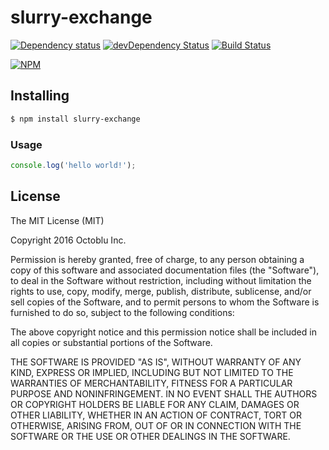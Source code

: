 # slurry-exchange

[![Dependency status](http://img.shields.io/david/octoblu/slurry-exchange.svg?style=flat)](https://david-dm.org/octoblu/slurry-exchange)
[![devDependency Status](http://img.shields.io/david/dev/octoblu/slurry-exchange.svg?style=flat)](https://david-dm.org/octoblu/slurry-exchange#info=devDependencies)
[![Build Status](http://img.shields.io/travis/octoblu/slurry-exchange.svg?style=flat&branch=master)](https://travis-ci.org/octoblu/slurry-exchange)

[![NPM](https://nodei.co/npm/slurry-exchange.svg?style=flat)](https://npmjs.org/package/slurry-exchange)

## Installing

```bash
$ npm install slurry-exchange
```

### Usage

```javascript
console.log('hello world!');
```

## License

The MIT License (MIT)

Copyright 2016 Octoblu Inc.

Permission is hereby granted, free of charge, to any person obtaining a copy
of this software and associated documentation files (the "Software"), to deal
in the Software without restriction, including without limitation the rights
to use, copy, modify, merge, publish, distribute, sublicense, and/or sell
copies of the Software, and to permit persons to whom the Software is
furnished to do so, subject to the following conditions:

The above copyright notice and this permission notice shall be included in
all copies or substantial portions of the Software.

THE SOFTWARE IS PROVIDED "AS IS", WITHOUT WARRANTY OF ANY KIND, EXPRESS OR
IMPLIED, INCLUDING BUT NOT LIMITED TO THE WARRANTIES OF MERCHANTABILITY,
FITNESS FOR A PARTICULAR PURPOSE AND NONINFRINGEMENT. IN NO EVENT SHALL THE
AUTHORS OR COPYRIGHT HOLDERS BE LIABLE FOR ANY CLAIM, DAMAGES OR OTHER
LIABILITY, WHETHER IN AN ACTION OF CONTRACT, TORT OR OTHERWISE, ARISING FROM,
OUT OF OR IN CONNECTION WITH THE SOFTWARE OR THE USE OR OTHER DEALINGS IN
THE SOFTWARE.
